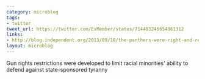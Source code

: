 ```yaml
---
category: microblog
tags:
- twitter
tweet_url: https://twitter.com/ExMember/status/714483246654861312
links:
- http://blog.independent.org/2013/09/18/the-panthers-were-right-and-reagan-was-wrong-on-gun-control/
layout: microblog
---
```

Gun rights restrictions were developed to limit racial minorities' ability to defend against state-sponsored tyranny
